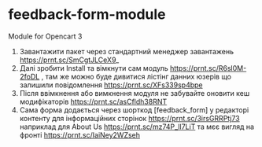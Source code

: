# feedback-form-module
Module for Opencart 3
1. Завантажити пакет через стандартний менеджер завантажень https://prnt.sc/SmCgtJLCeX9_
2. Далі зробити Install та вімкнути сам модуль https://prnt.sc/R6sl0M-2foDL ,
 там же можно буде дивитися лістінг данних юзерів що залишили повідомлення https://prnt.sc/XFs339sp4bpe
3. Після ввімкнення або вимкнення модуля не забувайте оновити кеш модифікаторів https://prnt.sc/asCfldh38RNT
4. Сама форма додається через шорткод  [feedback_form]  у редакторі контенту для інформаційних сторінок https://prnt.sc/3irsGRRPtj73
 наприклад для About Us https://prnt.sc/mz74P_ll7LiT та мєє вигляд на фронті https://prnt.sc/IaiNey2WZseh
